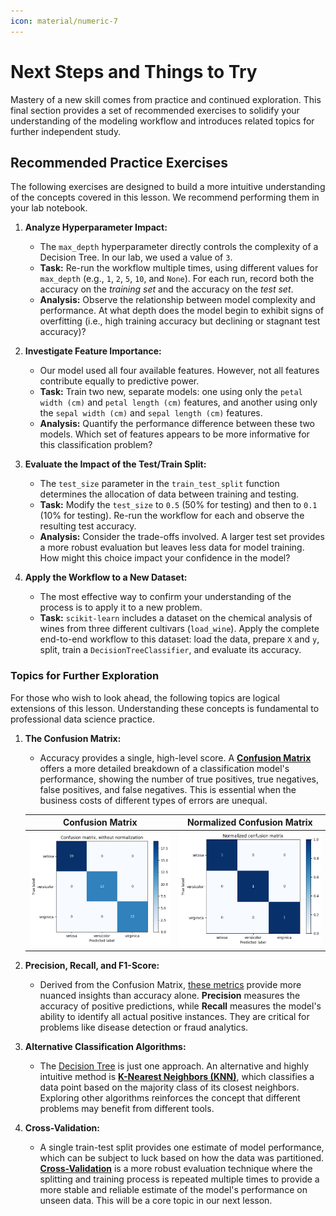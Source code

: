 ```yaml
---
icon: material/numeric-7
---
```



# Next Steps and Things to Try

Mastery of a new skill comes from practice and continued exploration. This final section provides a set of recommended exercises to solidify your understanding of the modeling workflow and introduces related topics for further independent study.

## Recommended Practice Exercises

The following exercises are designed to build a more intuitive understanding of the concepts covered in this lesson. We recommend performing them in your lab notebook.

1.  **Analyze Hyperparameter Impact:**
    * The `max_depth` hyperparameter directly controls the complexity of a Decision Tree. In our lab, we used a value of `3`.
    * **Task:** Re-run the workflow multiple times, using different values for `max_depth` (e.g., `1`, `2`, `5`, `10`, and `None`). For each run, record both the accuracy on the *training set* and the accuracy on the *test set*.
    * **Analysis:** Observe the relationship between model complexity and performance. At what depth does the model begin to exhibit signs of overfitting (i.e., high training accuracy but declining or stagnant test accuracy)?

2.  **Investigate Feature Importance:**
    * Our model used all four available features. However, not all features contribute equally to predictive power.
    * **Task:** Train two new, separate models: one using only the `petal width (cm)` and `petal length (cm)` features, and another using only the `sepal width (cm)` and `sepal length (cm)` features.
    * **Analysis:** Quantify the performance difference between these two models. Which set of features appears to be more informative for this classification problem?

3.  **Evaluate the Impact of the Test/Train Split:**
    * The `test_size` parameter in the `train_test_split` function determines the allocation of data between training and testing.
    * **Task:** Modify the `test_size` to `0.5` (50% for testing) and then to `0.1` (10% for testing). Re-run the workflow for each and observe the resulting test accuracy.
    * **Analysis:** Consider the trade-offs involved. A larger test set provides a more robust evaluation but leaves less data for model training. How might this choice impact your confidence in the model?

4.  **Apply the Workflow to a New Dataset:**
    * The most effective way to confirm your understanding of the process is to apply it to a new problem.
    * **Task:** `scikit-learn` includes a dataset on the chemical analysis of wines from three different cultivars (`load_wine`). Apply the complete end-to-end workflow to this dataset: load the data, prepare `X` and `y`, split, train a `DecisionTreeClassifier`, and evaluate its accuracy.

### Topics for Further Exploration

For those who wish to look ahead, the following topics are logical extensions of this lesson. Understanding these concepts is fundamental to professional data science practice.

1.  **The Confusion Matrix:**
    * Accuracy provides a single, high-level score. A [**Confusion Matrix**](https://scikit-learn.org/stable/modules/model_evaluation.html#confusion-matrix) offers a more detailed breakdown of a classification model's performance, showing the number of true positives, true negatives, false positives, and false negatives. This is essential when the business costs of different types of errors are unequal.

    | Confusion Matrix | Normalized Confusion Matrix |
    | :-------------------: | :----------------------------:|
    | ![Iris decision tree: Confusion matrix](../../assets/images/iris_confusion_matrix.png) | ![Iris decision tree: Confusion matrix](../../assets/images/iris_confusion_matrix_normalized.png) |
    
2.  **Precision, Recall, and F1-Score:**
    * Derived from the Confusion Matrix, [these metrics](https://scikit-learn.org/stable/modules/model_evaluation.html#precision-recall-and-f-measures) provide more nuanced insights than accuracy alone. **Precision** measures the accuracy of positive predictions, while **Recall** measures the model's ability to identify all actual positive instances. They are critical for problems like disease detection or fraud analytics.

3.  **Alternative Classification Algorithms:**
    * The [Decision Tree](https://scikit-learn.org/stable/modules/tree.html) is just one approach. An alternative and highly intuitive method is [**K-Nearest Neighbors (KNN)**](https://scikit-learn.org/stable/modules/neighbors.html), which classifies a data point based on the majority class of its closest neighbors. Exploring other algorithms reinforces the concept that different problems may benefit from different tools.

4.  **Cross-Validation:**
    * A single train-test split provides one estimate of model performance, which can be subject to luck based on how the data was partitioned. [**Cross-Validation**](https://scikit-learn.org/stable/modules/cross_validation.html) is a more robust evaluation technique where the splitting and training process is repeated multiple times to provide a more stable and reliable estimate of the model's performance on unseen data. This will be a core topic in our next lesson.